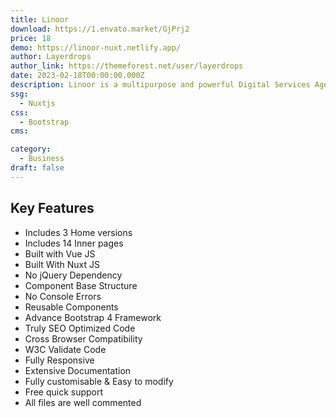 ```yaml
---
title: Linoor
download: https://1.envato.market/GjPrj2
price: 18
demo: https://linoor-nuxt.netlify.app/
author: Layerdrops
author_link: https://themeforest.net/user/layerdrops
date: 2023-02-18T00:00:00.000Z
description: Linoor is a multipurpose and powerful Digital Services Agency Vue Nuxt Template.
ssg:
  - Nuxtjs
css:
  - Bootstrap
cms:

category:
  - Business
draft: false
---
```


## Key Features

- Includes 3 Home versions
- Includes 14 Inner pages
- Built with Vue JS
- Built With Nuxt JS
- No jQuery Dependency
- Component Base Structure
- No Console Errors
- Reusable Components
- Advance Bootstrap 4 Framework
- Truly SEO Optimized Code
- Cross Browser Compatibility
- W3C Validate Code
- Fully Responsive
- Extensive Documentation
- Fully customisable & Easy to modify
- Free quick support
- All files are well commented
